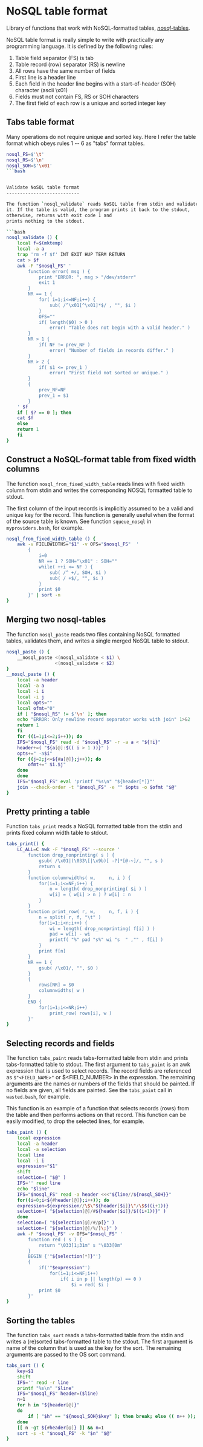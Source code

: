 
NoSQL table format
==================

Library of functions that work with NoSQL-formatted tables,
[*nosql*-tables](http://www.troubleshooters.com/lpm/200704/200704.htm).

NoSQL table format is really simple to write with practically any
programming language. It is defined by the following rules:

1. Table field separator (FS) is tab
2. Table record (row) separator (RS) is newline
3. All rows have the same number of fields
4. First line is a header line
5. Each field in the header line begins with a start-of-header (SOH)
   character (ascii \x01)
6. Fields must not contain FS, RS or SOH characters
7. The first field of each row is a unique and sorted integer key


Tabs table format
-----------------

Many operations do not require unique and sorted key. Here I refer
the table format which obeys rules 1 -- 6 as "tabs" format tables.

```bash
nosql_FS=$'\t'
nosql_RS=$'\n'
nosql_SOH=$'\x01'
```bash


Validate NoSQL table format
---------------------------

The function `nosql_validate` reads NoSQL table from stdin and validates
it. If the table is valid, the program prints it back to the stdout,
otherwise, returns with exit code 1 and
prints nothing to the stdout.

```bash
nosql_validate () {
    local f=$(mktemp)
    local -a a
    trap 'rm -f $f' INT EXIT HUP TERM RETURN
    cat > $f
    awk -F "$nosql_FS" '
        function error( msg ) {
            print "ERROR: ", msg > "/dev/stderr"
            exit 1
        }
        NR == 1 {
            for( i=1;i<=NF;i++) {
                sub( /^\x01[^\x01]*$/ , "", $i )
            }
            OFS=""
            if( length($0) > 0 )
                error( "Table does not begin with a valid header." )
        }
        NR > 1 {
            if( NF != prev_NF )
                error( "Number of fields in records differ." )
        }
        NR > 2 {
            if( $1 <= prev_1 )
                error( "First field not sorted or unique." )
        }
        {
            prev_NF=NF
            prev_1 = $1
        }
    ' $f
    if [ $? == 0 ]; then
	cat $f
    else
	return 1
    fi
}
```


Construct a NoSQL-format table from fixed width columns
-------------------------------------------------------

The function `nosql_from_fixed_width_table` reads lines with fixed width
column from stdin and writes the corresponding
NOSQL formatted table to stdout.

The first column of the input records is
implicitly assumed to be a valid and unique key for the record. This
function is generally useful when the format of the source table is
known. See function `squeue_nosql` in `myproviders.bash`, for
example.

```bash
nosql_from_fixed_width_table () {
    awk -v FIELDWIDTHS="$1" -v OFS="$nosql_FS"  '
        {
            i=0
            NR == 1 ? SOH="\x01" : SOH=""
            while( ++i <= NF ) {
                sub( /^ +/, SOH, $i )
                sub( / +$/, "", $i )
            }
            print $0
        }' | sort -n
}
```


Merging two nosql-tables
------------------------

The function `nosql_paste` reads two files containing NoSQL formatted
tables, validates them, and writes a single merged NoSQL table to stdout.

```bash
nosql_paste () {
    __nosql_paste <(nosql_validate < $1) \
                  <(nosql_validate < $2)
}
__nosql_paste () {
    local -a header
    local -a a
    local -i i
    local -i j
    local opts=""
    local ofmt="0"
    if [ "$nosql_RS" != $'\n' ]; then
	echo "ERROR: Only newline record separator works with join" 1>&2
	return 1
    fi
    for ((i=1;i<=2;i++)); do
	IFS="$nosql_FS" read -d "$nosql_RS" -r -a a < "${!i}"
	header+=( "${a[@]:$(( i > 1 ))}" )
	opts+=" -a$i"
	for ((j=2;j<=${#a[@]};j++)); do
	    ofmt+=" $i.$j"
	done
    done
    IFS="$nosql_FS" eval 'printf "%s\n" "${header[*]}"'
    join --check-order -t "$nosql_FS" -e "" $opts -o $ofmt "$@"
}
```


Pretty printing a table
-----------------------

Function `tabs_print` reads a NoSQL formatted table from the stdin
and prints fixed column width table to stdout.

```bash
tabs_print() {
    LC_ALL=C awk -F "$nosql_FS" --source '
        function drop_nonprinting( s ) {
            gsub( /\x01|(\033\[|\x9b)[ -?]*[@-~]/, "", s )
            return s
        }
        function columnwidths( w,     n, i ) {
            for(i=1;i<=NF;i++) {
                n = length( drop_nonprinting( $i ) )
                w[i] = ( w[i] > n ) ? w[i] : n
            }
        }
        function print_row( r, w,     n, f, i ) {
            n = split( r, f, "\t" )
            for(i=1;i<n;i++) {
                wi = length( drop_nonprinting( f[i] ) )
                pad = w[i] - wi
                printf( "%" pad "s%" wi "s  " ,"" , f[i] )
            }
            print f[n]
        }
        NR == 1 {
            gsub( /\x01/, "", $0 )
        }
        {
            rows[NR] = $0
            columnwidths( w )
        }
        END {
            for(i=1;i<=NR;i++)
                print_row( rows[i], w )
        }'
} 
```


Selecting records and fields
----------------------------

The function `tabs_paint` reads tabs-formatted table from stdin and
prints tabs-formatted table to stdout. The first argument to `tabs_paint`
is an awk expression that is used to select records. The record fields
are referenced as `$"<FIELD_NAME>"` or $<FIELD_NUMBER> in the expression.
The remaining arguments are the names or numbers of the fields
that should be painted. If no fields are given, all fields are painted. See
the `tabs_paint` call in `wasted.bash`, for example.

This function is an example of a function that
selects records (rows) from the table and then performs actions on
that record. This function can be easily modified, to drop the
selected lines, for example.

```bash
tabs_paint () {
    local expression
    local -a header
    local -a selection
    local line
    local -i i
    expression="$1"
    shift
    selection=( "$@" )
    IFS='' read line
    echo "$line"
    IFS="$nosql_FS" read -a header <<<"${line//${nosql_SOH}}"
    for((i=0;i<${#header[@]};i++)); do
	expression=${expression//\$\"${header[$i]}\"/\$$((i+1))}
	selection=( "${selection[@]/#${header[$i]}/$((i+1))}" )
    done
    selection=( "${selection[@]/#/p[}" )
    selection=( "${selection[@]/%/]\;}" )
    awk -F "$nosql_FS" -v OFS="$nosql_FS" '
        function red ( s ) {
            return "\033[1;31m" s "\033[0m"
        }
        BEGIN {'"${selection[*]}"'}
        {
            if('"$expression"')
                for(i=1;i<=NF;i++)
                    if( i in p || length(p) == 0 )
                        $i = red( $i )
            print $0
        }'
}
```


Sorting the tables
------------------

The function `tabs_sort` reads a tabs-formatted table from the stdin
and writes a (re)sorted tabs-formatted table to the stdout. The first
argument is name of the column that is used as the key for the sort.
The remaining arguments are passed to the OS sort command.

```bash
tabs_sort () {
    key=$1
    shift
    IFS='' read -r line
    printf "%s\n" "$line"
    IFS="$nosql_FS" header=($line)
    n=1
    for h in "${header[@]}"
    do
        if [ "$h" == "${nosql_SOH}$key" ]; then break; else (( n++ )); fi
    done
    [[ n -gt ${#header[@]} ]] && n=1
    sort -s -t "$nosql_FS" -k "$n" "$@"
}
```

